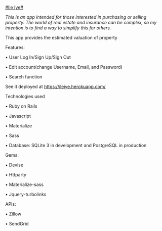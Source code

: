 [#Ile Iye#](https://github.com/Funsholag/final_project)

*This is an app intended for those interested in purchasing or selling property.*
*The world of real estate and insurance can be complex, so my intention is to find a way to simplify* *this for others.*

This app provides the estimated valuation of property


Features:

•	User Log In/Sign Up/Sign Out

•	Edit account(change Username, Email, and Password)

•	Search function

See it deployed at https://ileiye.herokuapp.com/

Technologies used

•	Ruby on Rails

•	Javascript

•	Materialize

•	Sass

•	Database: SQLite 3 in development and PostgreSQL in production

Gems:

•	Devise

•	Httparty

•	Materialize-sass

•	Jquery-turbolinks

APIs:

•	Zillow

•	SendGrid
